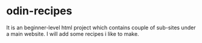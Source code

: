 # odin-recipes
It is an beginner-level html project which contains couple of sub-sites under a main website.
I will add some recipes i like to make.
